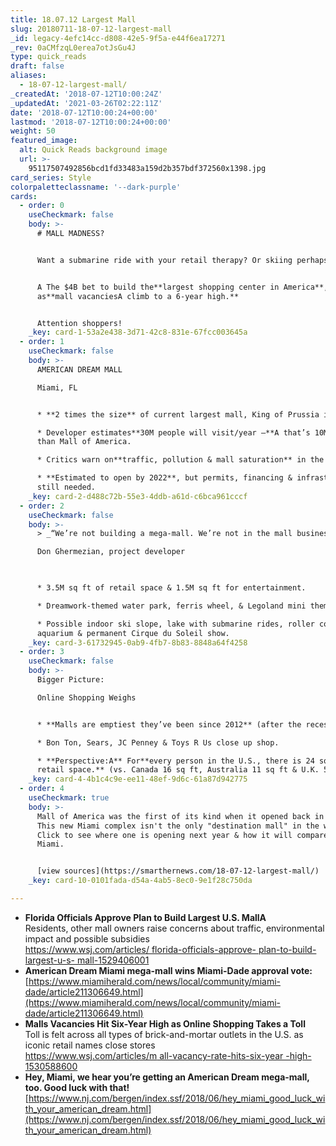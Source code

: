 ```yaml
---
title: 18.07.12 Largest Mall
slug: 20180711-18-07-12-largest-mall
_id: legacy-4efc14cc-d808-42e5-9f5a-e44f6ea17271
_rev: 0aCMfzqL0erea7otJsGu4J
type: quick_reads
draft: false
aliases:
  - 18-07-12-largest-mall/
_createdAt: '2018-07-12T10:00:24Z'
_updatedAt: '2021-03-26T02:22:11Z'
date: '2018-07-12T10:00:24+00:00'
lastmod: '2018-07-12T10:00:24+00:00'
weight: 50
featured_image:
  alt: Quick Reads background image
  url: >-
    95117507492856bcd1fd33483a159d2b357bdf372560x1398.jpg
card_series: Style
colorpaletteclassname: '--dark-purple'
cards:
  - order: 0
    useCheckmark: false
    body: >-
      # MALL MADNESS?


      Want a submarine ride with your retail therapy? Or skiing perhaps?


      A The $4B bet to build the**largest shopping center in America**, even
      as**mall vacanciesA climb to a 6-year high.**


      Attention shoppers!
    _key: card-1-53a2e438-3d71-42c8-831e-67fcc003645a
  - order: 1
    useCheckmark: false
    body: >-
      AMERICAN DREAM MALL  

      Miami, FL


      * **2 times the size** of current largest mall, King of Prussia in PA.

      * Developer estimates**30M people will visit/year –**A that’s 10M less
      than Mall of America.

      * Critics warn on**traffic, pollution & mall saturation** in the area.

      * **Estimated to open by 2022**, but permits, financing & infrastructure
      still needed.
    _key: card-2-d488c72b-55e3-4ddb-a61d-c6bca961cccf
  - order: 2
    useCheckmark: false
    body: >-
      > _“We’re not building a mega-mall. We’re not in the mall business.”_  

      Don Ghermezian, project developer  
        


      * 3.5M sq ft of retail space & 1.5M sq ft for entertainment.

      * Dreamwork-themed water park, ferris wheel, & Legoland mini theme park.

      * Possible indoor ski slope, lake with submarine rides, roller coaster,
      aquarium & permanent Cirque du Soleil show.
    _key: card-3-61732945-0ab9-4fb7-8b83-8848a64f4258
  - order: 3
    useCheckmark: false
    body: >-
      Bigger Picture:  

      Online Shopping Weighs


      * **Malls are emptiest they’ve been since 2012** (after the recession).

      * Bon Ton, Sears, JC Penney & Toys R Us close up shop.

      * **Perspective:A** For**every person in the U.S., there is 24 sq ft of
      retail space.** (vs. Canada 16 sq ft, Australia 11 sq ft & U.K. 5 sq ft)
    _key: card-4-4b1c4c9e-ee11-48ef-9d6c-61a87d942775
  - order: 4
    useCheckmark: true
    body: >-
      Mall of America was the first of its kind when it opened back in 1992.
      This new Miami complex isn't the only "destination mall" in the works.
      Click to see where one is opening next year & how it will compare to
      Miami.


      [view sources](https://smarthernews.com/18-07-12-largest-mall/)
    _key: card-10-0101fada-d54a-4ab5-8ec0-9e1f28c750da

---
```

* **Florida Officials Approve Plan to Build Largest U.S. MallA**  
Residents, other mall owners raise concerns about traffic, environmental impact and possible subsidies  
[https://www.wsj.com/articles/ florida-officials-approve- plan-to-build-largest-u-s- mall-1529406001](https://www.wsj.com/articles/)
* **American Dream Miami mega-mall wins Miami-Dade approval vote:**  
[https://www.miamiherald.com/news/local/community/miami-dade/article211306649.html](https://www.miamiherald.com/news/local/community/miami-dade/article211306649.html)
* **Malls Vacancies Hit Six-Year High as Online Shopping Takes a Toll**  
Toll is felt across all types of brick-and-mortar outlets in the U.S. as iconic retail names close stores  
[https://www.wsj.com/articles/m all-vacancy-rate-hits-six-year -high-1530588600](https://www.wsj.com/articles/m)
* **Hey, Miami, we hear you’re getting an American Dream mega-mall, too. Good luck with that!**  
[https://www.nj.com/bergen/index.ssf/2018/06/hey_miami_good_luck_with_your_american_dream.html](https://www.nj.com/bergen/index.ssf/2018/06/hey_miami_good_luck_with_your_american_dream.html)